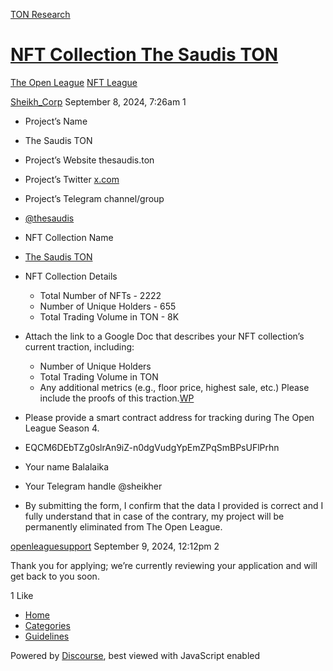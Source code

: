 [TON Research](/)

# [NFT Collection The Saudis TON](/t/nft-collection-the-saudis-ton/32075)

[The Open League](/c/the-open-league/nft-battle/62)  [NFT League](/c/the-open-league/nft-battle/62) 

    

[Sheikh\_Corp](https://tonresear.ch/u/Sheikh_Corp)  September 8, 2024, 7:26am  1

*   Project’s Name

*   The Saudis TON

*   Project’s Website thesaudis.ton
*   Project’s Twitter [x.com](http://x.com/TheSaudisTON)
*   Project’s Telegram channel/group

*   [@thesaudis](https://t.me/thesaudis)

*   NFT Collection Name

*   [The Saudis TON](https://getgems.io/collection/EQCM6DEbTZg0slrAn9iZ-n0dgVudgYpEmZPqSmBPsUFlPrhn#items)
*   NFT Collection Details
    *   Total Number of NFTs - 2222
    *   Number of Unique Holders - 655
    *   Total Trading Volume in TON - 8K
*   Attach the link to a Google Doc that describes your NFT collection’s current traction, including:
    *   Number of Unique Holders
    *   Total Trading Volume in TON
    *   Any additional metrics (e.g., floor price, highest sale, etc.) Please include the proofs of this traction.[WP](https://nft.tonplanets.com/jettons/sau/The_SAUD_Paper.pdf)
*   Please provide a smart contract address for tracking during The Open League Season 4.
*   EQCM6DEbTZg0slrAn9iZ-n0dgVudgYpEmZPqSmBPsUFlPrhn

*   Your name Balalaika
*   Your Telegram handle @sheikher
*   By submitting the form, I confirm that the data I provided is correct and I fully understand that in case of the contrary, my project will be permanently eliminated from The Open League.

 

[openleaguesupport](https://tonresear.ch/u/openleaguesupport) September 9, 2024, 12:12pm  2

Thank you for applying; we’re currently reviewing your application and will get back to you soon.

  1 Like

*   [Home](/)
*   [Categories](/categories)
*   [Guidelines](/guidelines)

Powered by [Discourse](https://www.discourse.org), best viewed with JavaScript enabled
